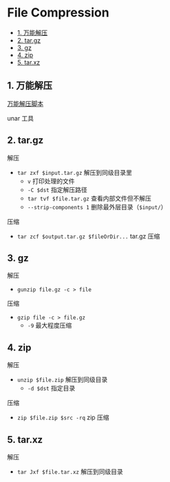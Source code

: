 # File Compression

- [1. 万能解压](#1-万能解压)
- [2. tar.gz](#2-targz)
- [3. gz](#3-gz)
- [4. zip](#4-zip)
- [5. tar.xz](#5-tarxz)

## 1. 万能解压

[万能解压脚本](https://github.com/zqb-all/git-dot-files/blob/master/.autoex.sh)

unar 工具

## 2. tar.gz

解压

- `tar zxf $input.tar.gz` 解压到同级目录里
  - `v` 打印处理的文件
  - `-C $dst` 指定解压路径
  - `tar tvf $file.tar.gz` 查看内部文件但不解压
  - `--strip-components 1` 删除最外层目录（`$input/`）

压缩

- `tar zcf $output.tar.gz $fileOrDir...` tar.gz 压缩

## 3. gz

解压

- `gunzip file.gz -c > file`

压缩

- `gzip file -c > file.gz`
  - `-9` 最大程度压缩

## 4. zip

解压

- `unzip $file.zip` 解压到同级目录
  - `-d $dst` 指定目录

压缩

- `zip $file.zip $src -rq` zip 压缩

## 5. tar.xz

解压

- `tar Jxf $file.tar.xz` 解压到同级目录
